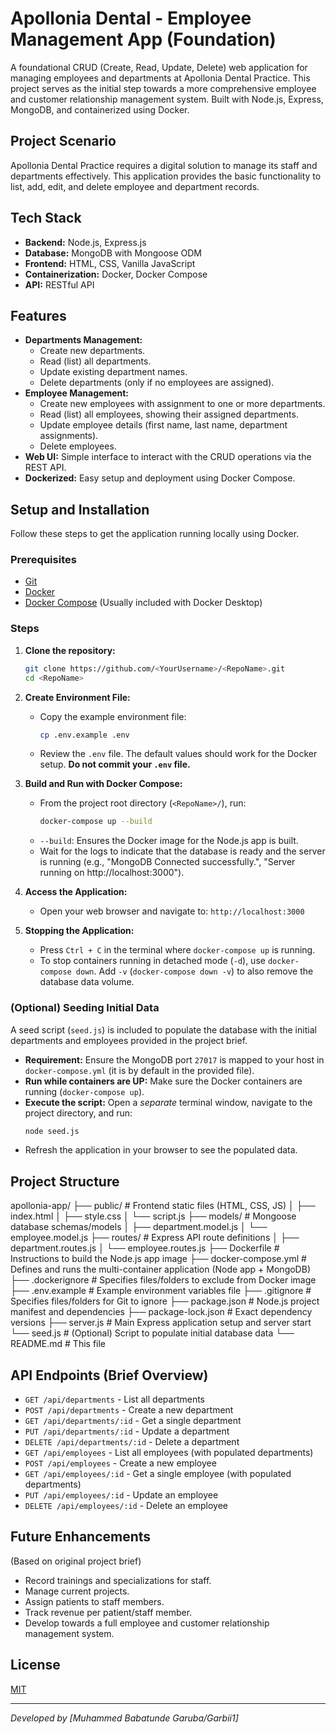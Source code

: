 # Apollonia Dental - Employee Management App (Foundation)

A foundational CRUD (Create, Read, Update, Delete) web application for managing employees and departments at Apollonia Dental Practice. This project serves as the initial step towards a more comprehensive employee and customer relationship management system. Built with Node.js, Express, MongoDB, and containerized using Docker.

## Project Scenario

Apollonia Dental Practice requires a digital solution to manage its staff and departments effectively. This application provides the basic functionality to list, add, edit, and delete employee and department records.

## Tech Stack

*   **Backend:** Node.js, Express.js
*   **Database:** MongoDB with Mongoose ODM
*   **Frontend:** HTML, CSS, Vanilla JavaScript
*   **Containerization:** Docker, Docker Compose
*   **API:** RESTful API

## Features

*   **Departments Management:**
    *   Create new departments.
    *   Read (list) all departments.
    *   Update existing department names.
    *   Delete departments (only if no employees are assigned).
*   **Employee Management:**
    *   Create new employees with assignment to one or more departments.
    *   Read (list) all employees, showing their assigned departments.
    *   Update employee details (first name, last name, department assignments).
    *   Delete employees.
*   **Web UI:** Simple interface to interact with the CRUD operations via the REST API.
*   **Dockerized:** Easy setup and deployment using Docker Compose.

## Setup and Installation

Follow these steps to get the application running locally using Docker.

### Prerequisites

*   [Git](https://git-scm.com/)
*   [Docker](https://www.docker.com/products/docker-desktop/)
*   [Docker Compose](https://docs.docker.com/compose/install/) (Usually included with Docker Desktop)

### Steps

1.  **Clone the repository:**
    ```bash
    git clone https://github.com/<YourUsername>/<RepoName>.git
    cd <RepoName>
    ```

2.  **Create Environment File:**
    *   Copy the example environment file:
        ```bash
        cp .env.example .env
        ```
    *   Review the `.env` file. The default values should work for the Docker setup. **Do not commit your `.env` file.**

3.  **Build and Run with Docker Compose:**
    *   From the project root directory (`<RepoName>/`), run:
        ```bash
        docker-compose up --build
        ```
    *   `--build`: Ensures the Docker image for the Node.js app is built.
    *   Wait for the logs to indicate that the database is ready and the server is running (e.g., "MongoDB Connected successfully.", "Server running on http://localhost:3000").

4.  **Access the Application:**
    *   Open your web browser and navigate to: `http://localhost:3000`

5.  **Stopping the Application:**
    *   Press `Ctrl + C` in the terminal where `docker-compose up` is running.
    *   To stop containers running in detached mode (`-d`), use `docker-compose down`. Add `-v` (`docker-compose down -v`) to also remove the database data volume.

### (Optional) Seeding Initial Data

A seed script (`seed.js`) is included to populate the database with the initial departments and employees provided in the project brief.

*   **Requirement:** Ensure the MongoDB port `27017` is mapped to your host in `docker-compose.yml` (it is by default in the provided file).
*   **Run while containers are UP:** Make sure the Docker containers are running (`docker-compose up`).
*   **Execute the script:** Open a *separate* terminal window, navigate to the project directory, and run:
    ```bash
    node seed.js
    ```
*   Refresh the application in your browser to see the populated data.

## Project Structure
apollonia-app/
├── public/ # Frontend static files (HTML, CSS, JS)
│ ├── index.html
│ ├── style.css
│ └── script.js
├── models/ # Mongoose database schemas/models
│ ├── department.model.js
│ └── employee.model.js
├── routes/ # Express API route definitions
│ ├── department.routes.js
│ └── employee.routes.js
├── Dockerfile # Instructions to build the Node.js app image
├── docker-compose.yml # Defines and runs the multi-container application (Node app + MongoDB)
├── .dockerignore # Specifies files/folders to exclude from Docker image
├── .env.example # Example environment variables file
├── .gitignore # Specifies files/folders for Git to ignore
├── package.json # Node.js project manifest and dependencies
├── package-lock.json # Exact dependency versions
├── server.js # Main Express application setup and server start
└── seed.js # (Optional) Script to populate initial database data
└── README.md # This file


## API Endpoints (Brief Overview)

*   `GET /api/departments` - List all departments
*   `POST /api/departments` - Create a new department
*   `GET /api/departments/:id` - Get a single department
*   `PUT /api/departments/:id` - Update a department
*   `DELETE /api/departments/:id` - Delete a department
*   `GET /api/employees` - List all employees (with populated departments)
*   `POST /api/employees` - Create a new employee
*   `GET /api/employees/:id` - Get a single employee (with populated departments)
*   `PUT /api/employees/:id` - Update an employee
*   `DELETE /api/employees/:id` - Delete an employee

## Future Enhancements

(Based on original project brief)

*   Record trainings and specializations for staff.
*   Manage current projects.
*   Assign patients to staff members.
*   Track revenue per patient/staff member.
*   Develop towards a full employee and customer relationship management system.

## License

[MIT](LICENSE) <!-- If you add a LICENSE file, link it here. Otherwise, just state the license. -->

---

_Developed by [Muhammed Babatunde Garuba/Garbii1]_